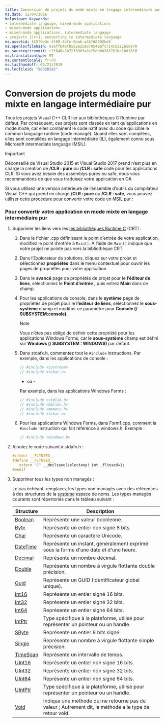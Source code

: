 ```yaml
---
title: Conversion de projets du mode mixte en langage intermédiaire pur
ms.date: 11/04/2016
helpviewer_keywords:
- intermediate language, mixed-mode applications
- mixed-mode applications
- mixed-mode applications, intermediate language
- projects [C++], converting to intermediate language
ms.assetid: 855f9e3c-4f09-4bfe-8eab-a45f68292be9
ms.openlocfilehash: 93eff646fb582e25ad70549afc714c5321e56079
ms.sourcegitcommit: c1f646c8b72f330fa8cf5ddb0f8f261ba10d16f0
ms.translationtype: MT
ms.contentlocale: fr-FR
ms.lasthandoff: 03/21/2019
ms.locfileid: "58328582"
---
```

# <a name="converting-projects-from-mixed-mode-to-pure-intermediate-language"></a>Conversion de projets du mode mixte en langage intermédiaire pur

Tous les projets Visual C++ CLR lier aux bibliothèques C Runtime par défaut. Par conséquent, ces projets sont classés en tant qu’applications en mode mixte, car elles combinent le code natif avec du code qui cible le common language runtime (code managé). Quand elles sont compilées, elles sont compilées en langage intermédiaire (IL), également connu sous Microsoft intermediate language (MSIL).

> [!IMPORTANT]
> Déconseillé de Visual Studio 2015 et Visual Studio 2017 prend n’est plus en charge la création de **/CLR : pure** ou **/CLR : safe** code pour les applications CLR. Si vous avez besoin des assemblys pures ou safe, nous vous recommandons de que vous traduisez votre application en C#.

Si vous utilisez une version antérieure de l’ensemble d’outils du compilateur Visual C++ qui prend en charge **/CLR : pure** ou **/CLR : safe**, vous pouvez utiliser cette procédure pour convertir votre code en MSIL pur :

### <a name="to-convert-your-mixed-mode-application-into-pure-intermediate-language"></a>Pour convertir votre application en mode mixte en langage intermédiaire pur

1. Supprimer les liens vers les [les bibliothèques Runtime C](../c-runtime-library/crt-library-features.md) (CRT) :

   1. Dans le fichier .cpp définissant le point d’entrée de votre application, modifiez le point d’entrée à `Main()`. À l’aide de `Main()` indique que votre projet ne pointe pas vers la bibliothèque CRT.

   2. Dans l’Explorateur de solutions, cliquez sur votre projet et sélectionnez **propriétés** dans le menu contextuel pour ouvrir les pages de propriétés pour votre application.

   3. Dans le **avancé** page de propriétés de projet pour le **l’éditeur de liens**, sélectionnez le **Point d’entrée** , puis entrez **Main** dans ce champ.

   4. Pour les applications de console, dans le **système** page de propriétés de projet pour le **l’éditeur de liens**, sélectionnez le **sous-système** champ et modifier ce paramètre pour **Console (/ SUBSYSTEM:console)**.

      > [!NOTE]
      > Vous n’êtes pas obligé de définir cette propriété pour les applications Windows Forms, car le **sous-système** champ est défini sur **Windows (/ SUBSYSTEM : WINDOWS)** par défaut.

   5. Dans stdafx.h, commentez tout le `#include` instructions. Par exemple, dans les applications de console :

      ```cpp
      // #include <iostream>
      // #include <tchar.h>
      ```

       - ou -

       Par exemple, dans les applications Windows Forms :

      ```cpp
      // #include <stdlib.h>
      // #include <malloc.h>
      // #include <memory.h>
      // #include <tchar.h>
      ```

   6. Pour les applications Windows Forms, dans Form1.cpp, comment la `#include` instruction qui fait référence à windows.h. Exemple :

      ```cpp
      // #include <windows.h>
      ```

2. Ajoutez le code suivant à stdafx.h :

   ```cpp
   #ifndef __FLTUSED__
   #define __FLTUSED__
      extern "C" __declspec(selectany) int _fltused=1;
   #endif
   ```

3. Supprimer tous les types non managés :

   Le cas échéant, remplacez les types non managés avec des références à des structures de la [système](/dotnet/api/system) espace de noms. Les types managés courants sont répertoriés dans le tableau suivant :

   |Structure|Description|
   |---------------|-----------------|
   |[Boolean](/dotnet/api/system.boolean)|Représente une valeur booléenne.|
   |[Byte](/dotnet/api/system.byte)|Représente un entier non signé 8 bits.|
   |[Char](/dotnet/api/system.char)|Représente un caractère Unicode.|
   |[DateTime](/dotnet/api/system.datetime)|Représente un instant, généralement exprimé sous la forme d'une date et d'une heure.|
   |[Decimal](/dotnet/api/system.decimal)|Représente un nombre décimal.|
   |[Double](/dotnet/api/system.double)|Représente un nombre à virgule flottante double précision.|
   |[Guid](/dotnet/api/system.guid)|Représente un GUID (identificateur global unique).|
   |[Int16](/dotnet/api/system.int16)|Représente un entier signé 16 bits.|
   |[Int32](/dotnet/api/system.int32)|Représente un entier signé 32 bits.|
   |[Int64](/dotnet/api/system.int64)|Représente un entier signé 64 bits.|
   |[IntPtr](/dotnet/api/system.intptr)|Type spécifique à la plateforme, utilisé pour représenter un pointeur ou un handle.|
   |[SByte](/dotnet/api/system.byte)|Représente un entier 8 bits signé.|
   |[Single](/dotnet/api/system.single)|Représente un nombre à virgule flottante simple précision.|
   |[TimeSpan](/dotnet/api/system.timespan)|Représente un intervalle de temps.|
   |[UInt16](/dotnet/api/system.uint16)|Représente un entier non signé 16 bits.|
   |[UInt32](/dotnet/api/system.uint32)|Représente un entier non signé 32 bits.|
   |[UInt64](/dotnet/api/system.uint64)|Représente un entier non signé 64 bits.|
   |[UIntPtr](/dotnet/api/system.uintptr)|Type spécifique à la plateforme, utilisé pour représenter un pointeur ou un handle.|
   |[Void](/dotnet/api/system.void)|Indique une méthode qui ne retourne pas de valeur ; Autrement dit, la méthode a le type de retour void.|
